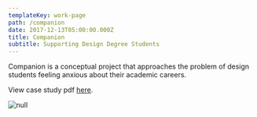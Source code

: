 ```yaml
---
templateKey: work-page
path: /companion
date: 2017-12-13T05:00:00.000Z
title: Companion
subtitle: Supporting Design Degree Students
---
```

Companion is a conceptual project that approaches the problem of design students feeling anxious about their academic careers.

View case study pdf [here](/img/compainion_casestudy.pdf).

![null](/img/compainion_thumbnail.png)
